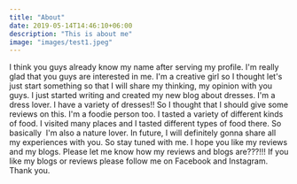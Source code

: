 ```yaml
---
title: "About"
date: 2019-05-14T14:46:10+06:00
description: "This is about me"
image: "images/test1.jpeg"
---
```


I think you guys already know my name after serving my profile. I'm really
glad that you guys are interested in me. I'm a creative girl so I thought
let's just start something so that I will share my thinking, my opinion with
you guys. I just started writing and created my new blog about dresses. I'm
a dress lover. I have a variety of dresses!! So I thought that I should give
some reviews on this. I'm a foodie person too. I tasted a variety of different
kinds of food. I visited many places and I tasted different types of food
there. So basically  I'm also a nature lover. In future, I will definitely
gonna share all my experiences with you. So stay tuned with me. I hope you
like my reviews and my blogs. Please let me know how my reviews and blogs
are???!!! If you like my blogs or reviews please follow me on Facebook and
Instagram. Thank you.
